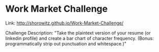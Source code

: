 # Work Market Challenge

Link: http://shorowitz.github.io/Work-Market-Challenge/

Challenge Description: "Take the plaintext version of your resume (or linkedin profile) and create a bar chart of character frequency. (Bonus: programmatically strip out punctuation and whitespace.)"
